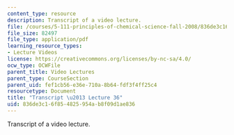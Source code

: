 ```yaml
---
content_type: resource
description: Transcript of a video lecture.
file: /courses/5-111-principles-of-chemical-science-fall-2008/836de3c16f854825954ab8f09d1ae836_5-111F08-L36.pdf
file_size: 82497
file_type: application/pdf
learning_resource_types:
- Lecture Videos
license: https://creativecommons.org/licenses/by-nc-sa/4.0/
ocw_type: OCWFile
parent_title: Video Lectures
parent_type: CourseSection
parent_uid: fef1cb56-e36e-710a-8b64-fdf3f4ff25c4
resourcetype: Document
title: "Transcript \u2013 Lecture 36"
uid: 836de3c1-6f85-4825-954a-b8f09d1ae836
---
```

Transcript of a video lecture.